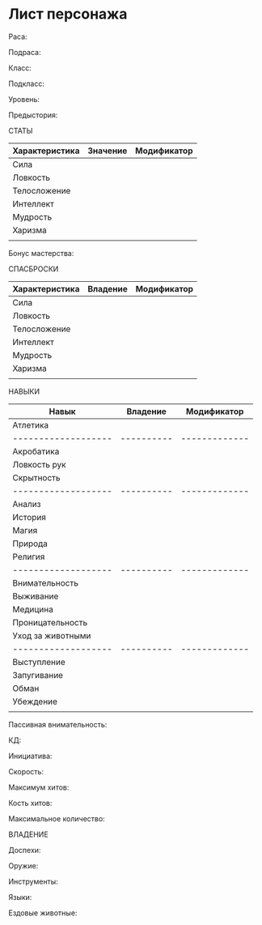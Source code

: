 # Лист персонажа
Раса:

Подраса:


Класс:

Подкласс:

Уровень:


Предыстория:


СТАТЫ

| Характеристика | Значение | Модификатор |
|----------------|----------|-------------|
| Сила           |          |             |
| Ловкость       |          |             |
| Телосложение   |          |             |
| Интеллект      |          |             |
| Мудрость       |          |             |
| Харизма        |          |             |
|                |          |             |

Бонус мастерства: 

СПАСБРОСКИ

| Характеристика | Владение | Модификатор |
|----------------|----------|-------------|
| Сила           |          |             |
| Ловкость       |          |             |
| Телосложение   |          |             |
| Интеллект      |          |             |
| Мудрость       |          |             |
| Харизма        |          |             |
|                |          |             |

НАВЫКИ

| Навык             | Владение | Модификатор |
|-------------------|----------|-------------|
| Атлетика          |          |             |
|-------------------|----------|-------------|
| Акробатика        |          |             |
| Ловкость рук      |          |             |
| Скрытность        |          |             |
|-------------------|----------|-------------|
| Анализ            |          |             |
| История           |          |             |
| Магия             |          |             |
| Природа           |          |             |
| Религия           |          |             |
|-------------------|----------|-------------|
| Внимательность    |          |             |
| Выживание         |          |             |
| Медицина          |          |             |
| Проницательность  |          |             |
| Уход за животными |          |             |
|-------------------|----------|-------------|
| Выступление       |          |             |
| Запугивание       |          |             |
| Обман             |          |             |
| Убеждение         |          |             |
|                   |          |             |

Пассивная внимательность:


КД:

Инициатива:

Скорость:


Максимум хитов:


Кость хитов:

Максимальное количество:


ВЛАДЕНИЕ

Доспехи:

Оружие:

Инструменты:

Языки:

Ездовые животные:
